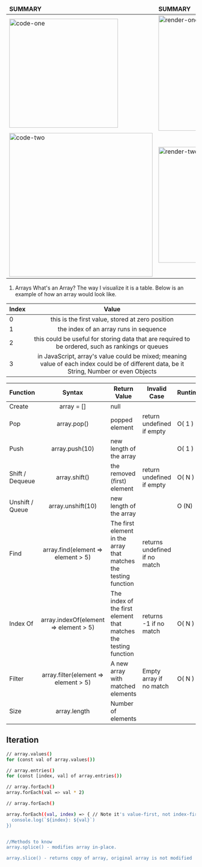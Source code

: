 
<table>
	<thead>
		<td>
			<b>SUMMARY</b>
		</td>
		<td>
			<b>SUMMARY</b>
		</td>
	</thead>
	<tr>
		<td>
			<img width="289" alt="code-one" src="https://jrsinclair.com/assets/javascript-array-methods-cheat-sheet-front.png">
		</td>
		<td>
			<img width="306" alt="render-one" src="https://www.tutsmake.com/wp-content/uploads/2019/03/JavaScript-Array-Methods.jpeg">
		</td>
	</tr>
	<tr>
		<td>
			<img width="381" alt="code-two" src="https://i.pinimg.com/originals/b3/00/1a/b3001a273cd8b05f31c0b1b240c545aa.jpg">
		</td>
		<td>
			<img width="307" alt="render-two" src="https://res.cloudinary.com/practicaldev/image/fetch/s--DN-mWuTY--/c_limit%2Cf_auto%2Cfl_progressive%2Cq_auto%2Cw_880/https://cdn-images-1.medium.com/max/599/1%2ADOwBN5p5bCJ5ZKKRiKQCgg.png">
		</td>
	</tr>
</table>


1. Arrays
What's an Array? The way I visualize it is a table. Below is an example of how an array would look like.

**Index** | **Value** | 
----------|:----------:|
0	|this is the first value, stored at zero position
1	|the index of an array runs in sequence
2	|this could be useful for storing data that are required to be ordered, such as rankings or queues
3   |in JavaScript, array's value could be mixed; meaning value of each index could be of different data, be it String, Number or even Objects

 **Function** | **Syntax** | **Return Value** | **Invalid Case** | **Runtime**
----------|:----------:|-----------|----------- | ----------- |
Create |	array = [] |	null		
Pop	|array.pop()	|popped element|	return undefined if empty|	O( 1 )
Push|	array.push(10)|	new length of the array	|	|O( 1 )
Shift / Dequeue|	array.shift()	|the removed (first) element|	return undefined if empty |O( N )
Unshift / Queue|	array.unshift(10) |	new length of the array	|	|O (N)
Find|	array.find(element => element > 5)|	The first element in the array that matches the testing function|	returns undefined if no match|    |	O( N )
Index Of|	array.indexOf(element => element > 5)|	The index of the first element that matches the testing function|	returns -1 if no match|	O( N )
Filter|	array.filter(element => element > 5)	|A new array with matched elements|	Empty array if no match|	O( N )
Size|	array.length|	Number of elements	

## Iteration

```bash
// array.values()
for (const val of array.values())

// array.entries()
for (const [index, val] of array.entries())

// array.forEach()
array.forEach(val => val * 2)

// array.forEach()

array.forEach((val, index) => { // Note it's value-first, not index-first
  console.log(`${index}: ${val}`)
})


//Methods to know
array.splice() - modifies array in-place.

array.slice() - returns copy of array, original array is not modified

